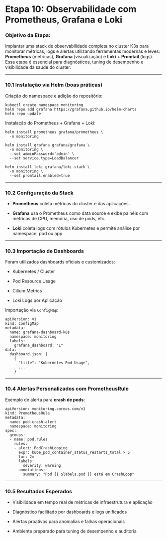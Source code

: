 # Etapa 10: Observabilidade com Prometheus, Grafana e Loki

### Objetivo da Etapa:

Implantar uma stack de observabilidade completa no cluster K3s para monitorar métricas, logs e alertas utilizando ferramentas modernas e leves: **Prometheus** (métricas), **Grafana** (visualização) e **Loki** + **Promtail** (logs). Essa etapa é essencial para diagnósticos, tuning de desempenho e visibilidade da saúde do cluster.

* * *

### 10.1 Instalação via Helm (boas práticas)

Criação do namespace e adição do repositório:

```
kubectl create namespace monitoring
helm repo add grafana https://grafana.github.io/helm-charts
helm repo update
```

Instalação do Prometheus + Grafana + Loki:

```
helm install prometheus grafana/prometheus \
  -n monitoring

helm install grafana grafana/grafana \
  -n monitoring \
  --set adminPassword='admin' \
  --set service.type=LoadBalancer

helm install loki grafana/loki-stack \
  -n monitoring \
  --set promtail.enabled=true
```

* * *

### 10.2 Configuração da Stack

- **Prometheus** coleta métricas do cluster e das aplicações.
    
- **Grafana** usa o Prometheus como data source e exibe painéis com métricas de CPU, memória, uso de pods, etc.
    
- **Loki** coleta logs com rótulos Kubernetes e permite análise por namespace, pod ou app.
    

* * *

### 10.3 Importação de Dashboards

Foram utilizados dashboards oficiais e customizados:

- Kubernetes / Cluster
    
- Pod Resource Usage
    
- Cilium Metrics
    
- Loki Logs por Aplicação
    

Importação via `ConfigMap`:

```
apiVersion: v1
kind: ConfigMap
metadata:
  name: grafana-dashboard-k8s
  namespace: monitoring
  labels:
    grafana_dashboard: "1"
data:
  dashboard.json: |
    {
      "title": "Kubernetes Pod Usage",
      ...
    }
```

* * *

### 10.4 Alertas Personalizados com PrometheusRule

Exemplo de alerta para **crash de pods**:

```
apiVersion: monitoring.coreos.com/v1
kind: PrometheusRule
metadata:
  name: pod-crash-alert
  namespace: monitoring
spec:
  groups:
  - name: pod.rules
    rules:
    - alert: PodCrashLooping
      expr: kube_pod_container_status_restarts_total > 5
      for: 2m
      labels:
        severity: warning
      annotations:
        summary: "Pod {{ $labels.pod }} está em CrashLoop"
```

* * *

### 10.5 Resultados Esperados

- Visibilidade em tempo real de métricas de infraestrutura e aplicação
    
- Diagnóstico facilitado por dashboards e logs unificados
    
- Alertas proativos para anomalias e falhas operacionais
    
- Ambiente preparado para tuning de desempenho e auditoria